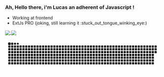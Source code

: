 <h3>Ah, Hello there, i'm Lucas an adherent of Javascript !</h3>
<ul>
  <li>Working at frontend</li>
  <li>ExtJs PRO (joking, still learning it :stuck_out_tongue_winking_eye:)</li>
</ul>
<div>
  <a href="https://github.com/runtime7error">
  <img height="180em" align="center" src="https://github-readme-stats.vercel.app/api?username=runtime7error&show_icons=true&theme=react&include_all_commits=true&count_private=true"/>
  <img height="180em" align="center" src="https://github-readme-stats.vercel.app/api/top-langs/?username=runtime7error&layout=compact&langs_count=7&theme=react"/>

  ![Snake animation](https://github.com/leo10ui/leo10ui/blob/output/github-contribution-grid-snake.svg)
 
</div>
